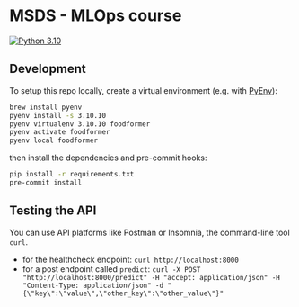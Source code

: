 # MSDS - MLOps course

[![Python 3.10](https://img.shields.io/badge/python-3.10-blue.svg)](https://www.python.org/downloads/release/python-31011/)

## Development

To setup this repo locally, create a virtual environment (e.g. with [PyEnv](https://github.com/pyenv/pyenv)):

```bash
brew install pyenv
pyenv install -s 3.10.10
pyenv virtualenv 3.10.10 foodformer
pyenv activate foodformer
pyenv local foodformer
```

then install the dependencies and pre-commit hooks:

```bash
pip install -r requirements.txt
pre-commit install
```

## Testing the API

You can use API platforms like Postman or Insomnia, the command-line tool `curl`.

- for the healthcheck endpoint: `curl http://localhost:8000` 
- for a post endpoint called `predict`: `curl -X POST "http://localhost:8000/predict" -H "accept: application/json" -H  "Content-Type: application/json" -d "{\"key\":\"value\",\"other_key\":\"other_value\"}"`
